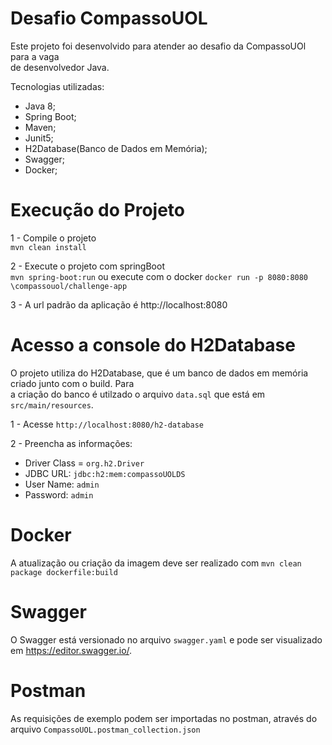 # Desafio CompassoUOL


Este projeto foi desenvolvido para atender ao desafio da CompassoUOl para a vaga  
de desenvolvedor Java.

Tecnologias utilizadas:
* Java 8;
* Spring Boot;
* Maven;
* Junit5;
* H2Database(Banco de Dados em Memória);
* Swagger;
* Docker;

# Execução do Projeto

1 - Compile o projeto  
`mvn clean install`

2 - Execute o projeto com springBoot  
`mvn spring-boot:run` ou execute com o docker `docker run -p 8080:8080 \compassouol/challenge-app`

3 - A url padrão da aplicação é http://localhost:8080


# Acesso a console do H2Database
O projeto utiliza do H2Database, que é um banco de dados em memória criado junto com o build. Para  
a criação do banco é utilzado o arquivo `data.sql` que está em `src/main/resources`.

1 - Acesse `http://localhost:8080/h2-database`

2 - Preencha as informações:
* Driver Class = `org.h2.Driver`
* JDBC URL: `jdbc:h2:mem:compassoUOLDS`
* User Name: `admin`
* Password: `admin`

# Docker
A atualização ou criação da imagem deve ser realizado com `mvn clean package dockerfile:build`

# Swagger
O  Swagger está versionado no arquivo `swagger.yaml`  e pode ser visualizado em https://editor.swagger.io/.

# Postman
As requisições de exemplo podem ser importadas no postman, através do arquivo `CompassoUOL.postman_collection.json`



  
